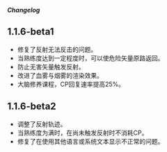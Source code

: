 **_Changelog_**
## 1.1.6-beta1

*   修复了反射无法反击的问题。
*   当熟练度达到一定程度时，可以使危险矢量原路返回。
*   防止无害矢量触发反射。
*   改进了血雾与烟雾的渲染效果。
*   大脑修养课程，CP回复速率提高25%。

## 1.1.6-beta2

*   调整了反射轨迹。
*   当熟练度为满时，在尚未触发反射时不消耗CP。
*   修复了在使用其他语言或系统文本显示不正常的问题。